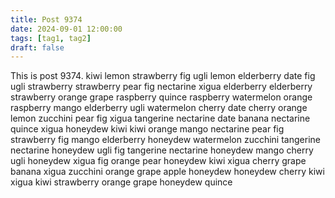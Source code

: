 ```yaml
---
title: Post 9374
date: 2024-09-01 12:00:00
tags: [tag1, tag2]
draft: false
---
```

This is post 9374.
kiwi
lemon
strawberry
fig
ugli
lemon
elderberry
date
fig
ugli
strawberry
strawberry
pear
fig
nectarine
xigua
elderberry
elderberry
strawberry
orange
grape
raspberry
quince
raspberry
watermelon
orange
raspberry
mango
elderberry
ugli
watermelon
cherry
date
cherry
orange
lemon
zucchini
pear
fig
xigua
tangerine
nectarine
date
banana
nectarine
quince
xigua
honeydew
kiwi
kiwi
orange
mango
nectarine
pear
fig
strawberry
fig
mango
elderberry
honeydew
watermelon
zucchini
tangerine
nectarine
honeydew
ugli
fig
tangerine
nectarine
honeydew
mango
cherry
ugli
honeydew
xigua
fig
orange
pear
honeydew
kiwi
xigua
cherry
grape
banana
xigua
zucchini
orange
grape
apple
honeydew
honeydew
cherry
kiwi
xigua
kiwi
strawberry
orange
grape
honeydew
quince
